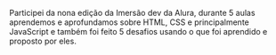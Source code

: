 Participei da nona edição da Imersão dev da Alura, durante 5 aulas aprendemos e aprofundamos sobre HTML, CSS e principalmente JavaScript e também foi feito 5 desafios usando o que foi aprendido e proposto por eles.  
